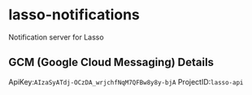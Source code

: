 # lasso-notifications
Notification server for Lasso

## GCM (Google Cloud Messaging) Details
ApiKey:`AIzaSyATdj-OCzDA_wrjchfNqM7QFBw8y8y-bjA`
ProjectID:`lasso-api`

